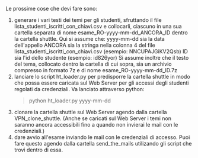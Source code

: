 Le prossime cose che devi fare sono:
   1. generare i vari testi dei temi per gli studenti, sfruttando il file lista_studenti_iscritti_con_chiavi.csv e collocarli, ciascuno in una sua cartella separata di nome esame_RO-yyyy-mm-dd_ANCORA_ID dentro la cartella shuttle.
     Quì si assume che:
        yyyy-mm-dd sia la data dell'appello
        ANCORA sia la stringa nella colonna 4 del file lista_studenti_iscritti_con_chiavi.csv (esempio: NNCUPAJGiKV2Qsb)
        ID sia l'id dello studente (esempio: id826yor)
      Si assume inoltre che il testo del tema, collocato dentro la cartella di cui sopra, sia un archivio compresso in formato 7z e di nome esame_RO-yyyy-mm-dd_ID.7z
   2. lanciare lo script ht_loader.py per predisporre la cartella shuttle in modo che possa essere caricata sul Web Server per gli accessi degli studenti regolati da credenziali.
      Va lanciato attraverso python:
       > python ht_loader.py yyyy-mm-dd
   3. clonare la cartella shuttle sul Web Server agendo dalla cartella VPN_clone_shuttle. (Anche se caricati sul Web Server i temi non saranno ancora accessibili fino a quando non invierai le mail con le credenziali.)
   4. dare avvio all'esame inviando le mail con le credenziali di accesso. Puoi fare questo agendo dalla cartella send_the_mails utilizando gli script che trovi dentro di essa.
